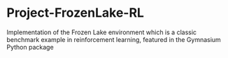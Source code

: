 # Project-FrozenLake-RL
Implementation of the Frozen Lake environment which is a classic benchmark example in reinforcement learning,  featured in the Gymnasium Python package
